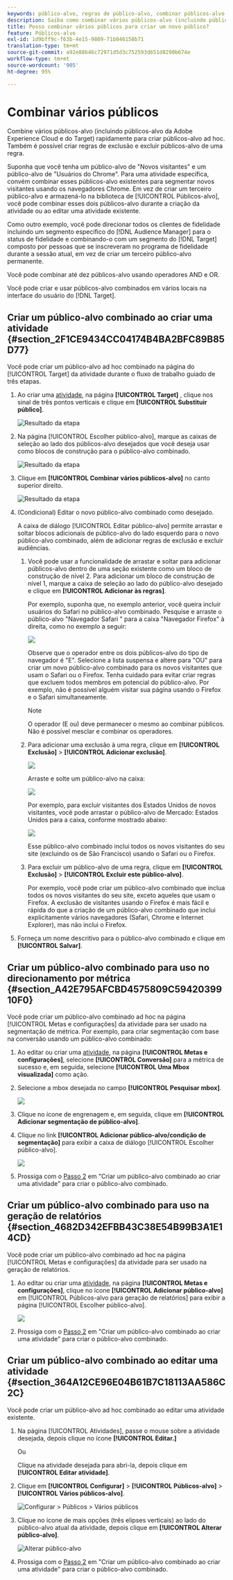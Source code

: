 ```yaml
---
keywords: público-alvo, regras de público-alvo, combinar públicos-alvo, exclusão, adicionar exclusão, excluir, combinação de públicos-alvo, público-alvo adhoc, público-alvo ad hoc
description: Saiba como combinar vários públicos-alvo (incluindo públicos-alvo da Adobe Experience Cloud e  [!DNL Target] públicos-alvo) rapidamente para criar públicos-alvo ad hoc.
title: Posso combinar vários públicos para criar um novo público?
feature: Públicos-alvo
exl-id: 1d9bff9c-f63b-4e15-9809-71b046158b71
translation-type: tm+mt
source-git-commit: a92e88b46c72971d5d3c752593d651d8290b674e
workflow-type: tm+mt
source-wordcount: '905'
ht-degree: 95%

---
```


# Combinar vários públicos

Combine vários públicos-alvo (incluindo públicos-alvo da Adobe Experience Cloud e do Target) rapidamente para criar públicos-alvo ad hoc. Também é possível criar regras de exclusão e excluir públicos-alvo de uma regra.

Suponha que você tenha um público-alvo de &quot;Novos visitantes&quot; e um público-alvo de &quot;Usuários do Chrome&quot;. Para uma atividade específica, convém combinar esses públicos-alvo existentes para segmentar novos visitantes usando os navegadores Chrome. Em vez de criar um terceiro público-alvo e armazená-lo na biblioteca de [!UICONTROL Públicos-alvo], você pode combinar esses dois públicos-alvo durante a criação da atividade ou ao editar uma atividade existente.

Como outro exemplo, você pode direcionar todos os clientes de fidelidade incluindo um segmento específico do [!DNL Audience Manager] para o status de fidelidade e combinando-o com um segmento do [!DNL Target] composto por pessoas que se inscreveram no programa de fidelidade durante a sessão atual, em vez de criar um terceiro público-alvo permanente.

Você pode combinar até dez públicos-alvo usando operadores AND e OR.

Você pode criar e usar públicos-alvo combinados em vários locais na interface do usuário do [!DNL Target].

## Criar um público-alvo combinado ao criar uma atividade {#section_2F1CE9434CC04174B4BA2BFC89B85D77}

Você pode criar um público-alvo ad hoc combinado na página do [!UICONTROL Target] da atividade durante o fluxo de trabalho guiado de três etapas.

1. Ao criar uma [atividade](/help/c-activities/activities.md#concept_D317A95A1AB54674BA7AB65C7985BA03), na página **[!UICONTROL Target]** , clique nos sinal de três pontos verticais e clique em **[!UICONTROL Substituir público]**.

   ![Resultado da etapa](assets/edit_audience.png)

1. Na página [!UICONTROL Escolher público-alvo], marque as caixas de seleção ao lado dos públicos-alvo desejados que você deseja usar como blocos de construção para o público-alvo combinado.

   ![Resultado da etapa](assets/combine_multiple_audiences1.png)

1. Clique em **[!UICONTROL Combinar vários públicos-alvo]** no canto superior direito.

   ![Resultado da etapa](assets/combine_multiple_audiences2.png)

1. (Condicional) Editar o novo público-alvo combinado como desejado.

   A caixa de diálogo [!UICONTROL Editar público-alvo] permite arrastar e soltar blocos adicionais de público-alvo do lado esquerdo para o novo público-alvo combinado, além de adicionar regras de exclusão e excluir audiências.

   1. Você pode usar a funcionalidade de arrastar e soltar para adicionar públicos-alvo dentro de uma seção existente como um bloco de construção de nível 2. Para adicionar um bloco de construção de nível 1, marque a caixa de seleção ao lado do público-alvo desejado e clique em **[!UICONTROL Adicionar às regras]**.

      Por exemplo, suponha que, no exemplo anterior, você queira incluir usuários do Safari no público-alvo combinado. Pesquise e arraste o público-alvo &quot;Navegador Safari &quot; para a caixa &quot;Navegador Firefox&quot; à direita, como no exemplo a seguir:

      ![](assets/combine_multiple_audiences3.png)

      Observe que o operador entre os dois públicos-alvo do tipo de navegador é &quot;E&quot;. Selecione a lista suspensa e altere para &quot;OU&quot; para criar um novo público-alvo combinado para os novos visitantes que usam o Safari ou o Firefox. Tenha cuidado para evitar criar regras que excluem todos membros em potencial do público-alvo. Por exemplo, não é possível alguém visitar sua página usando o Firefox e o Safari simultaneamente.

      >[!NOTE]
      >
      >O operador (E ou) deve permanecer o mesmo ao combinar públicos. Não é possível mesclar e combinar os operadores.

   1. Para adicionar uma exclusão à uma regra, clique em **[!UICONTROL Exclusão]** > **[!UICONTROL Adicionar exclusão]**.

      ![](assets/combine_multiple_audiences3a.png)

      Arraste e solte um público-alvo na caixa:

      ![](assets/combine_multiple_audiences3b.png)

      Por exemplo, para excluir visitantes dos Estados Unidos de novos visitantes, você pode arrastar o público-alvo de Mercado: Estados Unidos para a caixa, conforme mostrado abaixo:

      ![](assets/combine_multiple_audiences3b2.png)

      Esse público-alvo combinado inclui todos os novos visitantes do seu site (excluindo os de São Francisco) usando o Safari ou o Firefox.

   1. Para excluir um público-alvo de uma regra, clique em **[!UICONTROL Exclusão]** > **[!UICONTROL Excluir este público-alvo]**.

      Por exemplo, você pode criar um público-alvo combinado que inclua todos os novos visitantes do seu site, exceto aqueles que usam o Firefox. A exclusão de visitantes usando o Firefox é mais fácil e rápida do que a criação de um público-alvo combinado que inclui explicitamente vários navegadores (Safari, Chrome e Internet Explorer), mas não inclui o Firefox.

1. Forneça um nome descritivo para o público-alvo combinado e clique em **[!UICONTROL Salvar]**.

## Criar um público-alvo combinado para uso no direcionamento por métrica {#section_A42E795AFCBD4575809C5942039910F0}

Você pode criar um público-alvo combinado ad hoc na página [!UICONTROL Metas e configurações] da atividade para ser usado na segmentação de métrica. Por exemplo, para criar segmentação com base na conversão usando um público-alvo combinado:

1. Ao editar ou criar uma  [atividade](/help/c-activities/activities.md#concept_D317A95A1AB54674BA7AB65C7985BA03), na página **[!UICONTROL Metas e configurações]**, selecione **[!UICONTROL Conversão]** para a métrica de sucesso e, em seguida, selecione **[!UICONTROL Uma Mbox visualizada]** como ação.
1. Selecione a mbox desejada no campo **[!UICONTROL Pesquisar mbox]**.

   ![](assets/combine_multiple_audiences4.png)

1. Clique no ícone de engrenagem e, em seguida, clique em **[!UICONTROL Adicionar segmentação de público-alvo]**.
1. Clique no link **[!UICONTROL Adicionar público-alvo/condição de segmentação]** para exibir a caixa de diálogo [!UICONTROL Escolher público-alvo].

   ![](assets/combine_multiple_audiences5.png)

1. Prossiga com o [Passo 2](/help/c-target/combining-multiple-audiences.md#section_2F1CE9434CC04174B4BA2BFC89B85D77) em &quot;Criar um público-alvo combinado ao criar uma atividade&quot; para criar o público-alvo combinado.

## Criar um público-alvo combinado para uso na geração de relatórios   {#section_4682D342EFBB43C38E54B99B3A1E14CD}

Você pode criar um público-alvo combinado ad hoc na página [!UICONTROL Metas e configurações] da atividade para ser usado na geração de relatórios.

1. Ao editar ou criar uma  [atividade](/help/c-activities/activities.md#concept_D317A95A1AB54674BA7AB65C7985BA03), na página **[!UICONTROL Metas e configurações]**, clique no ícone **[!UICONTROL Adicionar público-alvo]** em [!UICONTROL Públicos-alvo para geração de relatórios] para exibir a página [!UICONTROL Escolher público-alvo].

   ![](assets/combine_multiple_audiences6.png)

1. Prossiga com o [Passo 2](/help/c-target/combining-multiple-audiences.md#section_2F1CE9434CC04174B4BA2BFC89B85D77) em &quot;Criar um público-alvo combinado ao criar uma atividade&quot; para criar o público-alvo combinado.

## Criar um público-alvo combinado ao editar uma atividade {#section_364A12CE96E04B61B7C18113AA586C2C}

Você pode criar um público-alvo ad hoc combinado ao editar uma atividade existente.

1. Na página [!UICONTROL Atividades], passe o mouse sobre a atividade desejada, depois clique no ícone **[!UICONTROL Editar.]**

   Ou

   Clique na atividade desejada para abri-la, depois clique em **[!UICONTROL Editar atividade]**.

1. Clique em **[!UICONTROL Configurar]** > **[!UICONTROL Públicos-alvo]** > **[!UICONTROL Vários públicos-alvo]**.

   ![Configurar > Públicos > Vários públicos](/help/c-target/assets/combine_multiple_audiences7.png)

1. Clique no ícone de mais opções (três elipses verticais) ao lado do público-alvo atual da atividade, depois clique em **[!UICONTROL Alterar público-alvo]**.

   ![Alterar público-alvo](/help/c-target/assets/combine_multiple_audiences8.png)

1. Prossiga com o [Passo 2](/help/c-target/combining-multiple-audiences.md#section_2F1CE9434CC04174B4BA2BFC89B85D77) em &quot;Criar um público-alvo combinado ao criar uma atividade&quot; para criar o público-alvo combinado.
